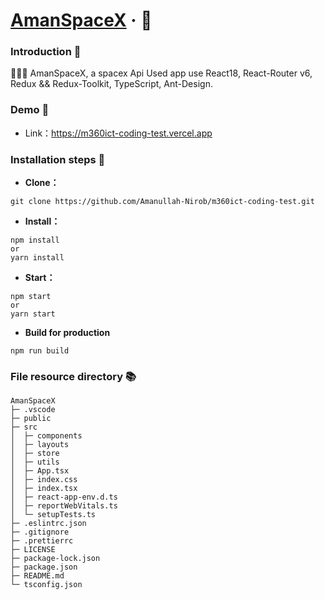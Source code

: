 # [AmanSpaceX](https://m360ict-coding-test.vercel.app) &middot; 🚀

### Introduction 📖

🚀🚀🚀 AmanSpaceX, a spacex Api Used app use React18, React-Router v6, Redux && Redux-Toolkit, TypeScript, Ant-Design.

### Demo 👀

- Link：https://m360ict-coding-test.vercel.app

### Installation steps 📑

- **Clone：**

```text
git clone https://github.com/Amanullah-Nirob/m360ict-coding-test.git
```

- **Install：**

```text
npm install
or
yarn install
```

- **Start：**

```text
npm start
or
yarn start
```

- **Build for production**

```text
npm run build
```

### File resource directory 📚

```text
AmanSpaceX
├─ .vscode
├─ public
├─ src
│  ├─ components
│  ├─ layouts
│  ├─ store
│  ├─ utils
│  ├─ App.tsx
│  ├─ index.css
│  ├─ index.tsx
│  ├─ react-app-env.d.ts
│  ├─ reportWebVitals.ts
│  └─ setupTests.ts
├─ .eslintrc.json
├─ .gitignore
├─ .prettierrc
├─ LICENSE
├─ package-lock.json
├─ package.json
├─ README.md
└─ tsconfig.json
```
